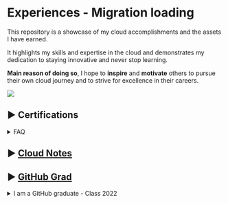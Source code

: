 # Experiences - Migration loading 
This repository is a showcase of my cloud accomplishments and the assets I have earned. 


It highlights my skills and expertise in the cloud and demonstrates my dedication to staying innovative and never stop learning.

**Main reason of doing so**, I hope to **inspire** and **motivate** others to pursue their own cloud journey and to strive for excellence in their careers.

<img src="cover.png">


 
## ▶ Certifications
<!--
### Aquired Exams
> Sort by timeline.
- [1- Microsoft Azure Fundamentals](/Certifications!/1°AZ-900.pdf)
- [2- Microsoft Azure Data Fundamentals ](/Certifications!/2°DP-900.pdf)
- [3- Microsoft Azure AI Fundamentals ](/Certifications!/3°AI-900.pdf)
- [4- Microsoft Power Platform Fundamentals ](/Certifications!/4°PL-900.pdf)
- [5- Microsoft Azure Administrator Associate](/Certifications!/5°AZ-104.pdf)
- [6- Microsoft Azure Security Engineer Associate](/Certifications!/6°AZ-500.pdf)
- [7- Microsoft DevOps Engineer Expert](/Certifications!/7°AZ-400.pdf)
- [8- Microsoft Azure Developer Associate](/Certifications!/8°AZ-204.pdf)
- [9- Microsoft Certified Trainer](/Certifications!/MCT.pdf)
- [10- Microsoft Security, Compliance, and Identity Fundamentals](/Certifications!/9°SC-900.pdf)
- [11- Terraform Associate ](/Certifications!/10°Terraform.pdf)
- [12- Microsoft Azure Solutions Architect Expert](/Certifications!/11°AZ-305.pdf)
- [13- Microsoft Azure Network Engineer Associate ](/Certifications!/12°AZ-700.pdf)
- [14- Microsoft Security Operations Analyst Associate](/Certifications!/13°SC-200.pdf)
- [15- AWS Certified Cloud Practitioner ](/Certifications!/14°%20AWS%20Certified%20Cloud%20Practitioner%20certificate.pdf)
 -->
  <details>
 <summary>FAQ </summary>
 <br> 
 
 <details>
<summary> Why I take too much exams? </summary>
<br>
Let me share with you why I take certifications and the value they have brought to my career and personal life.
<br><br>

**First and foremost**, I take certifications because they allow me to demonstrate my skills and expertise in a particular technology or subject matter.

If you do not choose an area of interest and devote countless hours to it, someone else will decide what you must do. I cannot guarantee that this will be a pleasant experience. It's not just about the cloud. 

Simply pick your passion.

It happened to be the great cloud for my case.

As such having certifications **can** set you apart from other candidates and show potential employers that you have the knowledge and dedication required to succeed in the cloud. 

Yeah, Life is very competitive.
<br>
<br>

Further, preparing for certs all the time have helped me to stay creative and be thirsty to learn more and provide values. 

It is important to constantly learn and adapt, and certifications provide a <b>structured way</b> for me to do so.

<br>

**Being examined** have also helped me to grow as a person. 
- Earning a certification requires hard work, dedication, and a willingness to constantly challenge myself and face my fears which literally fades in growth. 

These traits are not only valuable in my career, but in all aspects of my life.🎯

[Earl Nightingale](https://www.instagram.com/p/Cnw3Elcqms3/) once said that the more intensely we feel about an idea or a goal, the more assuredly the idea, buried deep in our subconscious, will direct us along the path to its fulfillment. 
> I coudn't agree more. Legend.

</details>

<details>
<summary> Are certifications pointless? </summary>
<br>

Those who claim that certifications do not matter either possess few or no certifications themselves and are attempting to emphasize the importance of their personal experience.

While we certainly value experiences, it is also important to recognize that obtaining new certifications can broaden one's skillset and facilitate personal and professional growth. 
<br>
<br>
Consider the adage: are you having years of experiences or repeating the same year over and over?
<br>
<br>
Certs are a form of self-growth and my advice is to ignore most people because they do not have your best interests at heart.
<br>
<br>
Continue to look on my [cloud Journey](https://github.com/Y4HYA4/ExperienceInCloud/tree/main/Certifications!#readme)!
<br>
<br>
 
But before that 👇
</details>

<details>
<summary>Certifications VS Hands-on? </summary>

<img src="Certifications!/why.png">

</details>
</details>

## ▶ [Cloud Notes](https://github.com/Y4HYA4/ExperienceInCloud/tree/main/Notes#readme)
## ▶ [GitHub Grad](https://github.com/Y4HYA4/GitHubGraduation-2022/blob/main/README.md)

<details>
<summary> I am a GitHub graduate - Class 2022 </summary>
<br>

I had  the opportunity to play with this platform and learn lots of it has to offer. 

From managing repositories and working with branches, to collaborating with others and contributing to open source projects, working with Actions.

GitHub has and keep on providing me with the tools and resources I need to succeed as a developer.

I truly believe it is an invaluable platform for anyone interested in software development. 

Get in.

<br> 

Check [the SWAG](https://github.com/Y4HYA4/GitHubGraduation-2022/blob/main/README.md) i had from GitHub as a Grad.


<details> 
<summary>My Open-Source Contribution Stats</summary>
<br>

How I'm Starting 2023:
<br>
<img src="LinkedinGitHub.png">

<br>
<br>
<details> 
<summary>
2022 GitHub Stats 
</summary>
GitHub Consistent since 21 April 2022 
<img src="contributions (1).png">

</details>
</details>
</details>
</details>
